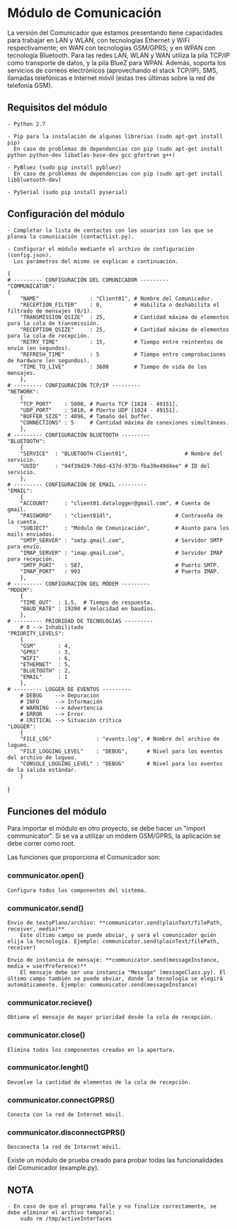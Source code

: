 # Módulo de Comunicación

La versión del Comunicador que estamos presentando tiene capacidades para trabajar en LAN y WLAN, con tecnologías Ethernet y WiFi respectivamente; en WAN con tecnologías GSM/GPRS; y en WPAN con tecnología Bluetooth. Para las redes LAN, WLAN y WAN utiliza la pila TCP/IP como transporte de datos, y la pila BlueZ para WPAN. Además, soporta los servicios de correos electrónicos (aprovechando el stack TCP/IP), SMS, llamadas telefónicas e Internet móvil (estas tres últimas sobre la red de telefonía GSM).

## Requisitos del módulo

	- Python 2.7

	- Pip para la instalación de algunas librerias (sudo apt-get install pip)
	  En caso de problemas de dependencias con pip (sudo apt-get install python python-dev libatlas-base-dev gcc gfortran g++)

	- PyBluez (sudo pip install pybluez)
	  En caso de problemas de dependencias con pip (sudo apt-get install libbluetooth-dev)

	- PySerial (sudo pip install pyserial)

## Configuración del módulo

	- Completar la lista de contactos con los usuarios con los que se planea la comunicación (contactList.py).

	- Configurar el módulo mediante el archivo de configuración (config.json).
	  Los parámetros del mismo se explican a continuación.

	{
	# --------- CONFIGURACIÓN DEL COMUNICADOR ---------
	"COMMUNICATOR":
	{
		"NAME"                : "Client01", # Nombre del Comunicador.
		"RECEPTION_FILTER"    : 0,          # Habilita o deshabilita el filtrado de mensajes (0/1).
		"TRANSMISSION_QSIZE"  : 25,         # Cantidad máxima de elementos para la cola de transmissión.
		"RECEPTION_QSIZE"     : 25,         # Cantidad máxima de elementos para la cola de recepción.
		"RETRY_TIME"          : 15,         # Tiempo entre reintentos de envío (en segundos).
		"REFRESH_TIME"        : 5           # Tiempo entre comprobaciones de hardware (en segundos).
		"TIME_TO_LIVE"        : 3600        # Tiempo de vida de los mensajes.
		},
	# --------- CONFIGURACIÓN TCP/IP ---------
	"NETWORK":
		{
		"TCP_PORT"    : 5000, # Puerto TCP [1024 - 49151].
		"UDP_PORT"    : 5010, # PUerto UDP [1024 - 49151].
		"BUFFER_SIZE" : 4096, # Tamaño del buffer.
		"CONNECTIONS" : 5     # Cantidad máxima de conexiones simultáneas.
	 	},
	# --------- CONFIGURACIÓN BLUETOOTH ---------
	"BLUETOOTH":
		{
		"SERVICE"  : "BLUETOOTH-Client01",                  # Nombre del servicio.
		"UUID"     : "94f39d29-7d6d-437d-973b-fba39e49d4ee" # ID del servicio.
		},
	# --------- CONFIGURACIÓN DE EMAIL ---------
	"EMAIL":
		{
		"ACCOUNT"     : "client01.datalogger@gmail.com", # Cuenta de gmail.
		"PASSWORD"    : "client01dl",                    # Contraseña de la cuenta.
		"SUBJECT"     : "Módulo de Comunicación",        # Asunto para los mails enviados.
		"SMTP_SERVER" : "smtp.gmail.com",                # Servidor SMTP para envío.
		"IMAP_SERVER" : "imap.gmail.com",                # Servidor IMAP para recepción.
		"SMTP_PORT"   : 587,                             # Puerto SMTP.
		"IMAP_PORT"   : 993                              # Puerto IMAP.
		},
	# --------- CONFIGURACIÓN DEL MÓDEM ---------
	"MODEM":
		{
		"TIME_OUT"  : 1.5,  # Tiempo de respuesta.
		"BAUD_RATE" : 19200 # Velocidad en baudios.
		},
	# --------- PRIORIDAD DE TECNOLOGIAS ---------
		# 0 --> Inhabilitado
	"PRIORITY_LEVELS":
		{
		"GSM"       : 4,
		"GPRS"      : 3,
		"WIFI"      : 6,
		"ETHERNET"  : 5,
		"BLUETOOTH" : 2,
		"EMAIL"     : 1
		},
	# --------- LOGGER DE EVENTOS ---------
		# DEBUG    --> Depuración
		# INFO     --> Información
		# WARNING  --> Advertencia
		# ERROR    --> Error
		# CRITICAL --> Situación crítica
	"LOGGER":
		{
		"FILE_LOG"              : "events.log", # Nombre del archivo de logueo.
		"FILE_LOGGING_LEVEL"    : "DEBUG",      # Nivel para los eventos del archivo de logueo.
		"CONSOLE_LOGGING_LEVEL" : "DEBUG"       # Nivel para los eventos de la salida estándar.
		}
}

## Funciones del módulo

Para importar el módulo en otro proyecto, se debe hacer un "import communicator". Si se va a utilizar un módem GSM/GPRS, la aplicación se debe correr como root.

Las funciones que proporciona el Comunicador son:

### communicator.open()

	Configura todos los componentes del sistema.

### communicator.send()

	Envio de textoPlano/archivo: **communicator.send(plainText/filePath, receiver, media)**
		Este último campo se puede obviar, y será el comunicador quién elija la tecnología. Ejemplo: communicator.send(plainText/filePath, receiver)

	Envio de instancia de mensaje: **communicator.send(messageInstance, media = userPreference)**
		El mensaje debe ser una instancia "Message" (messageClass.py). El último campo también se puede obviar, donde la tecnología se elegirá automáticamente. Ejemplo: communicator.send(messageInstance)

### communicator.recieve()

	Obtiene el mensaje de mayor prioridad desde la cola de recepción.

### communicator.close()

	Elimina todos los componentes creados en la apertura.

### communicator.lenght()

	Devuelve la cantidad de elementos de la cola de recepción.

### communicator.connectGPRS()

	Conecta con la red de Internet móvil.

### communicator.disconnectGPRS()

	Desconecta la red de Internet móvil.

Existe un módulo de prueba creado para probar todas las funcionalidades del Comunicador (example.py).

## NOTA

	- En caso de que el programa falle y no finalize correctamente, se debe eliminar el archivo temporal:
		sudo rm /tmp/activeInterfaces 
